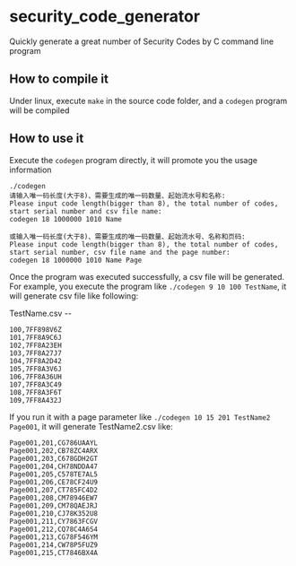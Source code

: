 security_code_generator
=======================

Quickly generate a great number of Security Codes by C command line program


## How to compile it

Under linux, execute `make` in the source code folder, and a `codegen` program will be compiled

## How to use it

Execute the `codegen` program directly, it will promote you the usage information

```
./codegen
请输入唯一码长度(大于8)、需要生成的唯一码数量、起始流水号和名称:
Please input code length(bigger than 8), the total number of codes, start serial number and csv file name:
codegen 18 1000000 1010 Name

或输入唯一码长度(大于8)、需要生成的唯一码数量、起始流水号、名称和页码:
Please input code length(bigger than 8), the total number of codes, start serial number, csv file name and the page number:
codegen 18 1000000 1010 Name Page

```

Once the program was executed successfully, a csv file will be generated. For example, you execute the program like `./codegen 9 10 100 TestName`, it will generate csv file like following:

TestName.csv --
```
100,7FF898V6Z
101,7FF8A9C6J
102,7FF8A23EH
103,7FF8A27J7
104,7FF8A2D42
105,7FF8A3V6J
106,7FF8A36UH
107,7FF8A3C49
108,7FF8A3F6T
109,7FF8A432J
```

If you run it with a page parameter like `./codegen 10 15 201 TestName2 Page001`, it will generate TestName2.csv like:

```
Page001,201,CG786UAAYL
Page001,202,CB78ZC4ARX
Page001,203,C678GDH2GT
Page001,204,CH78NDDA47
Page001,205,C578TE7AL5
Page001,206,CE78CF24U9
Page001,207,CT785FC4D2
Page001,208,CM78946EW7
Page001,209,CM78QAEJRJ
Page001,210,CJ78K352U8
Page001,211,CY7863FCGV
Page001,212,CQ78C4A6S4
Page001,213,CG78F546YM
Page001,214,CW78P5FUZ9
Page001,215,CT7846BX4A
```
